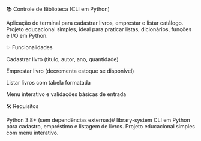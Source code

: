 📚 Controle de Biblioteca (CLI em Python)

Aplicação de terminal para cadastrar livros, emprestar e listar catálogo. Projeto educacional simples, ideal para praticar listas, dicionários, funções e I/O em Python.

✨ Funcionalidades

Cadastrar livro (título, autor, ano, quantidade)

Emprestar livro (decrementa estoque se disponível)

Listar livros com tabela formatada

Menu interativo e validações básicas de entrada

🛠️ Requisitos

Python 3.8+
(sem dependências externas)# library-system
CLI em Python para cadastro, empréstimo e listagem de livros. Projeto educacional simples com menu interativo.
